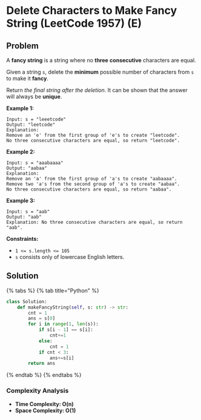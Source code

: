 # Delete Characters to Make Fancy String \(LeetCode 1957\) \(E\)

## Problem

A **fancy string** is a string where no **three** **consecutive** characters are equal.

Given a string `s`, delete the **minimum** possible number of characters from `s` to make it **fancy**.

Return _the final string after the deletion_. It can be shown that the answer will always be **unique**.

**Example 1:**

```text
Input: s = "leeetcode"
Output: "leetcode"
Explanation:
Remove an 'e' from the first group of 'e's to create "leetcode".
No three consecutive characters are equal, so return "leetcode".
```

**Example 2:**

```text
Input: s = "aaabaaaa"
Output: "aabaa"
Explanation:
Remove an 'a' from the first group of 'a's to create "aabaaaa".
Remove two 'a's from the second group of 'a's to create "aabaa".
No three consecutive characters are equal, so return "aabaa".
```

**Example 3:**

```text
Input: s = "aab"
Output: "aab"
Explanation: No three consecutive characters are equal, so return "aab".
```

**Constraints:**

* `1 <= s.length <= 105`
* `s` consists only of lowercase English letters.

## Solution 

{% tabs %}
{% tab title="Python" %}
```python
class Solution:
    def makeFancyString(self, s: str) -> str:
        cnt = 1
        ans = s[0]
        for i in range(1, len(s)):
            if s[i - 1] == s[i]:
                cnt+=1
            else:
                cnt = 1
            if cnt < 3:
                ans+=s[i]
        return ans
```
{% endtab %}
{% endtabs %}

### Complexity Analysis

* **Time Complexity: O\(n\)**
* **Space Complexity: O\(1\)**


